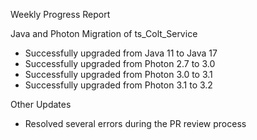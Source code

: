  Weekly Progress Report

Java and Photon Migration of ts_Colt_Service

- Successfully upgraded from Java 11 to Java 17
- Successfully upgraded from Photon 2.7 to 3.0
- Successfully upgraded from Photon 3.0 to 3.1
- Successfully upgraded from Photon 3.1 to 3.2

Other Updates

- Resolved several errors during the PR review process
